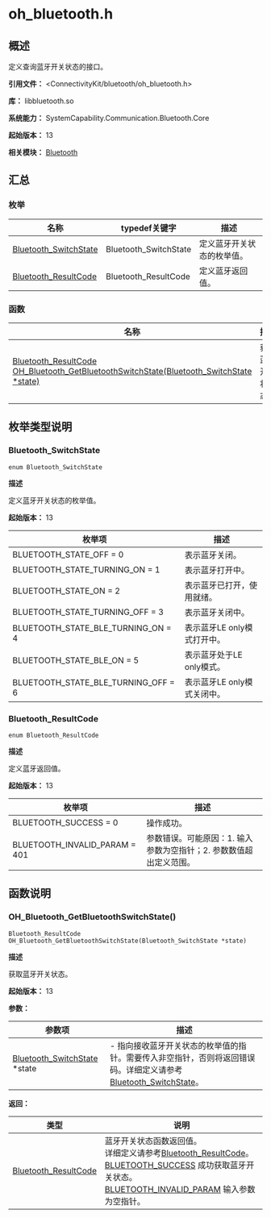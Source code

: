# oh_bluetooth.h

<!--Kit: Connectivity Kit-->
<!--Subsystem: Communication-->
<!--Owner: @enjoy_sunshine-->
<!--Designer: @chengguohong; @tangjia15-->
<!--Tester: @wangfeng517-->

## 概述

定义查询蓝牙开关状态的接口。

**引用文件：** <ConnectivityKit/bluetooth/oh_bluetooth.h>

**库：** libbluetooth.so

**系统能力：** SystemCapability.Communication.Bluetooth.Core

**起始版本：** 13

**相关模块：** [Bluetooth](capi-bluetooth.md)

## 汇总

### 枚举

| 名称 | typedef关键字 | 描述 |
| -- | -- | -- |
| [Bluetooth_SwitchState](#bluetooth_switchstate) | Bluetooth_SwitchState | 定义蓝牙开关状态的枚举值。 |
| [Bluetooth_ResultCode](#bluetooth_resultcode) | Bluetooth_ResultCode | 定义蓝牙返回值。 |

### 函数

| 名称 | 描述 |
| -- | -- |
| [Bluetooth_ResultCode OH_Bluetooth_GetBluetoothSwitchState(Bluetooth_SwitchState *state)](#oh_bluetooth_getbluetoothswitchstate) | 获取蓝牙开关状态。 |

## 枚举类型说明

### Bluetooth_SwitchState

```
enum Bluetooth_SwitchState
```

**描述**

定义蓝牙开关状态的枚举值。

**起始版本：** 13

| 枚举项 | 描述 |
| -- | -- |
| BLUETOOTH_STATE_OFF = 0 | 表示蓝牙关闭。 |
| BLUETOOTH_STATE_TURNING_ON = 1 | 表示蓝牙打开中。 |
| BLUETOOTH_STATE_ON = 2 | 表示蓝牙已打开，使用就绪。 |
| BLUETOOTH_STATE_TURNING_OFF = 3 | 表示蓝牙关闭中。 |
| BLUETOOTH_STATE_BLE_TURNING_ON = 4 | 表示蓝牙LE only模式打开中。 |
| BLUETOOTH_STATE_BLE_ON = 5 | 表示蓝牙处于LE only模式。 |
| BLUETOOTH_STATE_BLE_TURNING_OFF = 6 | 表示蓝牙LE only模式关闭中。 |

### Bluetooth_ResultCode

```
enum Bluetooth_ResultCode
```

**描述**

定义蓝牙返回值。

**起始版本：** 13

| 枚举项 | 描述 |
| -- | -- |
| BLUETOOTH_SUCCESS = 0 | 操作成功。 |
| BLUETOOTH_INVALID_PARAM = 401 | 参数错误。可能原因：1. 输入参数为空指针；2. 参数数值超出定义范围。 |


## 函数说明

### OH_Bluetooth_GetBluetoothSwitchState()

```
Bluetooth_ResultCode OH_Bluetooth_GetBluetoothSwitchState(Bluetooth_SwitchState *state)
```

**描述**

获取蓝牙开关状态。

**起始版本：** 13


**参数：**

| 参数项 | 描述 |
| -- | -- |
| [Bluetooth_SwitchState](capi-oh-bluetooth-h.md#bluetooth_switchstate) *state | - 指向接收蓝牙开关状态的枚举值的指针。需要传入非空指针，否则将返回错误码。详细定义请参考[Bluetooth_SwitchState](capi-oh-bluetooth-h.md#bluetooth_switchstate)。 |

**返回：**

| 类型 | 说明 |
| -- | -- |
| [Bluetooth_ResultCode](capi-oh-bluetooth-h.md#bluetooth_resultcode) | 蓝牙开关状态函数返回值。<br>     详细定义请参考[Bluetooth_ResultCode](capi-oh-bluetooth-h.md#bluetooth_resultcode)。<br>     [BLUETOOTH_SUCCESS](capi-oh-bluetooth-h.md#bluetooth_resultcode) 成功获取蓝牙开关状态。<br>     [BLUETOOTH_INVALID_PARAM](capi-oh-bluetooth-h.md#bluetooth_resultcode) 输入参数为空指针。 |


